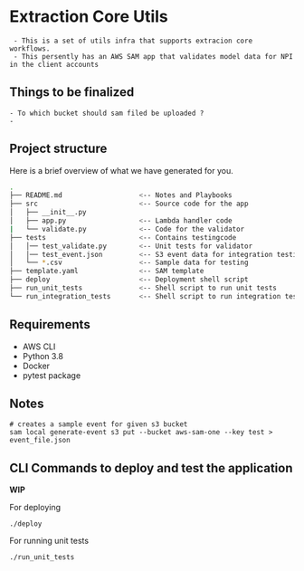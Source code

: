 # Extraction Core Utils
	 - This is a set of utils infra that supports extracion core workflows.
	 - This persently has an AWS SAM app that validates model data for NPI in the client accounts 

## Things to be finalized
	- To which bucket should sam filed be uploaded ?
    - 

## Project structure
Here is a brief overview of what we have generated for you.
```bash
.
├── README.md                   <-- Notes and Playbooks
├── src                         <-- Source code for the app
│   ├── __init__.py
│   ├── app.py                  <-- Lambda handler code
|   └── validate.py             <-- Code for the validator
├── tests                       <-- Contains testingcode
│   │── test_validate.py        <-- Unit tests for validator
│   │── test_event.json         <-- S3 event data for integration testing
│   └── *.csv                   <-- Sample data for testing
├── template.yaml               <-- SAM template
├── deploy                      <-- Deployment shell script
├── run_unit_tests              <-- Shell script to run unit tests
└── run_integration_tests       <-- Shell script to run integration tests
```


## Requirements
* AWS CLI
* Python 3.8
* Docker
* pytest package

## Notes
```
# creates a sample event for given s3 bucket
sam local generate-event s3 put --bucket aws-sam-one --key test > event_file.json
```

## CLI Commands to deploy and test the application
**WIP**

For deploying
```
./deploy
```
For running unit tests
```
./run_unit_tests
```
